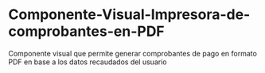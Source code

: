 # Componente-Visual-Impresora-de-comprobantes-en-PDF
Componente visual que permite generar comprobantes de pago en formato PDF en base a los datos recaudados del usuario
